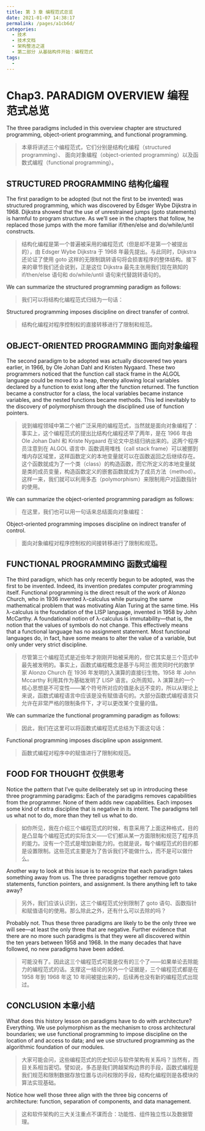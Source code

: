 ```yaml
---
title: 第 3 章 编程范式总览
date: 2021-01-07 14:38:17
permalink: /pages/a1cb6d/
categories:
  - 技术
  - 技术文档
  - 架构整洁之道
  - 第二部分 从基础构件开始：编程范式
tags:
  - 
---
```

# Chap3. PARADIGM OVERVIEW 编程范式总览

<Pictures figure="/un/CH-UN03.jpg" locate="doc-clean-architecture" />

The three paradigms included in this overview chapter are structured programming, object-orient programming, and functional programming.

> 本章将讲述三个编程范式，它们分别是结构化编程（structured programming）、 面向对象编程（object-oriented programming）以及函数式编程（functional programming）。

## STRUCTURED PROGRAMMING 结构化编程

The first paradigm to be adopted (but not the first to be invented) was structured programming, which was discovered by Edsger Wybe Dijkstra in 1968. Dijkstra showed that the use of unrestrained jumps (goto statements) is harmful to program structure. As we’ll see in the chapters that follow, he replaced those jumps with the more familiar if/then/else and do/while/until constructs.

> 结构化编程是第一个普遍被采用的编程范式（但是却不是第一个被提出的），由 Edsger Wybe Dijkstra 于 1968 年最先提出。与此同时，Dijkstra 还论证了使用 goto 这样的无限制跳转语句将会损害程序的整体结构。接下来的章节我们还会说到，正是这位 Dijkstra 最先主张用我们现在熟知的 if/then/else 语句和 do/while/until 语句来代替跳转语句的。

We can summarize the structured programming paradigm as follows:

> 我们可以将结构化编程范式归结为一句话：

Structured programming imposes discipline on direct transfer of control.

> 结构化编程对程序控制权的直接转移进行了限制和规范。

## OBJECT-ORIENTED PROGRAMMING 面向对象编程

The second paradigm to be adopted was actually discovered two years earlier, in 1966, by Ole Johan Dahl and Kristen Nygaard. These two programmers noticed that the function call stack frame in the ALGOL language could be moved to a heap, thereby allowing local variables declared by a function to exist long after the function returned. The function became a constructor for a class, the local variables became instance variables, and the nested functions became methods. This led inevitably to the discovery of polymorphism through the disciplined use of function pointers.

> 说到编程领域中第二个被广泛采用的编程范式，当然就是面向对象编程了：事实上，这个编程范式的提出比结构化编程还早了两年，是在 1966 年由 Ole Johan Dahl 和 Kriste Nygaard 在论文中总结归纳出来的。这两个程序员注意到在 ALGOL 语言中. 函数调用堆栈（call stack frame）可以被挪到堆内存区域里，这样函数定义的本地变量就可以在函数返回之后继续存在。这个函数就成为了一个类（class）的构造函数，而它所定义的本地变量就是类的成员变量，构造函数定义的嵌套函数就成为了成员方法（method）。这样一来，我们就可以利用多态（polymorphism）来限制用户对函数指针的使用。

We can summarize the object-oriented programming paradigm as follows:

> 在这里，我们也可以用一句话来总结面向对象编程：

Object-oriented programming imposes discipline on indirect transfer of control.

> 面向对象编程对程序控制权的间接转移进行了限制和规范。

## FUNCTIONAL PROGRAMMING 函数式编程

The third paradigm, which has only recently begun to be adopted, was the first to be invented. Indeed, its invention predates computer programming itself. Functional programming is the direct result of the work of Alonzo Church, who in 1936 invented λ-calculus while pursuing the same mathematical problem that was motivating Alan Turing at the same time. His λ-calculus is the foundation of the LISP language, invented in 1958 by John McCarthy. A foundational notion of λ-calculus is immutability—that is, the notion that the values of symbols do not change. This effectively means that a functional language has no assignment statement. Most functional languages do, in fact, have some means to alter the value of a variable, but only under very strict discipline.

> 尽管第三个编程范式是近些年才刚刚开始被采用的，但它其实是三个范式中最先被发明的。事实上，函数式编程概念是基于与阿兰·图灵同时代的数学家 Alonzo Church 在 1936 年发明的入演算的直接衍生物。1958 年 John Mccarthy 利用其作为基础发明了 LISP 语言。众所周知，λ 演算法的一个核心思想是不可变性——某个符号所对应的值是永远不变的，所以从理论上来说，函数式编程语言中应该是没有赋值语句的。大部分函数式编程语言只允许在非常严格的限制条件下，才可以更改某个变量的值。

We can summarize the functional programming paradigm as follows:

> 因此，我们在这里可以将函数式编程范式总结为下面这句话：

Functional programming imposes discipline upon assignment.

> 函数式编程对程序中的赋值进行了限制和规范。

## FOOD FOR THOUGHT 仅供思考

Notice the pattern that I’ve quite deliberately set up in introducing these three programming paradigms: Each of the paradigms removes capabilities from the programmer. None of them adds new capabilities. Each imposes some kind of extra discipline that is negative in its intent. The paradigms tell us what not to do, more than they tell us what to do.

> 如你所见，我在介绍三个编程范式的时候，有意采用了上面这种格式，目的是凸显每个编程范式的实际含义——它们都从某一方面限制和规范了程序员的能力。没有一个范式是增加新能力的。也就是说，每个编程范式的目的都是设置限制。这些范式主要是为了告诉我们不能做什么，而不是可以做什么。

Another way to look at this issue is to recognize that each paradigm takes something away from us. The three paradigms together remove goto statements, function pointers, and assignment. Is there anything left to take away?

> 另外，我们应该认识到，这三个编程范式分别限制了 goto 语句、函数指针和赋值语句的使用。那么除此之外，还有什么可以去除的吗？

Probably not. Thus these three paradigms are likely to be the only three we will see—at least the only three that are negative. Further evidence that there are no more such paradigms is that they were all discovered within the ten years between 1958 and 1968. In the many decades that have followed, no new paradigms have been added.

> 可能没有了。因此这三个编程范式可能是仅有的三个了——如果单论去除能力的编程范式的话。支撑这一结论的另外一个证据是，三个编程范式都是在 1958 年到 1968 年这 10 年间被提出来的，后续再也没有新的编程范式出现过。

## CONCLUSION 本章小结

What does this history lesson on paradigms have to do with architecture? Everything. We use polymorphism as the mechanism to cross architectural boundaries; we use functional programming to impose discipline on the location of and access to data; and we use structured programming as the algorithmic foundation of our modules.

> 大家可能会问，这些编程范式的历史知识与软件架构有关系吗？当然有，而目关系相当密切。譬如说，多态是我们跨越架构边界的手段，函数式编程是我们规范和限制数据存放位置与访问权限的手段，结构化编程则是各模块的算法实现基础。

Notice how well those three align with the three big concerns of architecture: function, separation of components, and data management.

> 这和软件架构的三大关注重点不谋而合：功能性、组件独立性以及数据管理。
